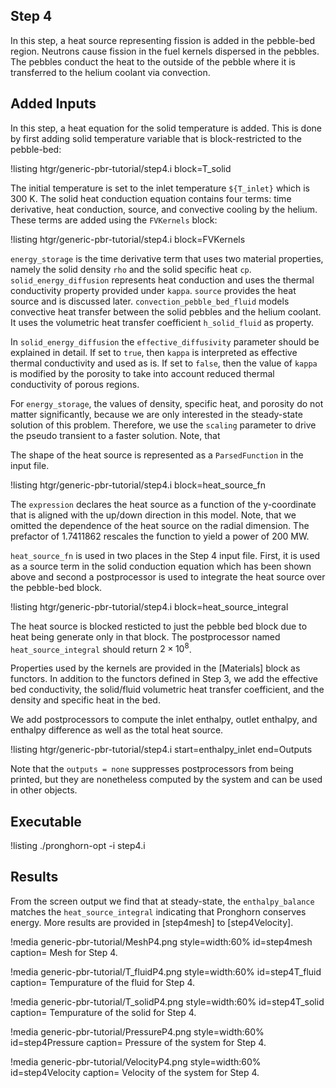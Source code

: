 ## Step 4

In this step, a heat source representing fission is added in the pebble-bed region.
Neutrons cause fission in the fuel kernels dispersed in the pebbles. The pebbles conduct the heat to the outside of the pebble where it is
transferred to the helium coolant via convection.

## Added Inputs

In this step, a heat equation for the solid temperature is added. This is done by first adding
solid temperature variable that is block-restricted to the pebble-bed:

!listing htgr/generic-pbr-tutorial/step4.i block=T_solid

The initial temperature is set to the inlet temperature `${T_inlet}` which is $300$ K.
The solid heat conduction equation contains four terms: time derivative, heat conduction, source, and
convective cooling by the helium. These terms are added using the `FVKernels` block:

!listing htgr/generic-pbr-tutorial/step4.i block=FVKernels

`energy_storage` is the time derivative term that uses two material properties, namely the solid
density `rho` and the solid specific heat `cp`. `solid_energy_diffusion` represents heat conduction
and uses the thermal conductivity property provided under `kappa`. `source` provides the heat source
and is discussed later. `convection_pebble_bed_fluid` models convective heat transfer between 
the solid pebbles and the helium coolant. It uses the volumetric heat transfer coefficient `h_solid_fluid`
as property.

In `solid_energy_diffusion` the `effective_diffusivity` parameter should be explained in detail. If set to `true`, then 
`kappa` is interpreted as effective thermal conductivity and used as is. If set to `false`, then the value of `kappa`
is modified by the porosity to take into account reduced thermal conductivity of porous regions.

For `energy_storage`, the values of density, specific heat, and porosity do not matter significantly, because we are
only interested in the steady-state solution of this problem. Therefore, we use the `scaling` parameter to drive the 
pseudo transient to a faster solution. Note, that 

The shape of the heat source is represented as a `ParsedFunction` in the input file.

!listing htgr/generic-pbr-tutorial/step4.i block=heat_source_fn

The `expression` declares the heat source as a function of the y-coordinate that is aligned with the up/down direction in this model. Note, that we omitted the dependence of the heat source on the radial dimension. The prefactor of $1.7411862$ rescales the function to yield a power of 200 MW. 

`heat_source_fn` is used in two places in the Step 4 input file. First, it is used as a source term in the solid conduction equation which has 
been shown above and second a postprocessor is used to integrate the heat source over the pebble-bed block. 

!listing htgr/generic-pbr-tutorial/step4.i block=heat_source_integral

The heat source is blocked resticted to just the pebble bed block due to heat being generate only in that block. The postprocessor named `heat_source_integral`
should return $2 \times 10^8$.

Properties used by the kernels are provided in the [Materials] block as functors. In addition to the functors defined in Step 3, we add the effective bed conductivity,
the solid/fluid volumetric heat transfer coefficient, and the density and specific heat in the bed.

We add postprocessors to compute the inlet enthalpy, outlet enthalpy, and enthalpy difference as well as the total heat source.

!listing htgr/generic-pbr-tutorial/step4.i start=enthalpy_inlet end=Outputs

Note that the `outputs = none` suppresses postprocessors from being printed, but they are nonetheless computed by the system and can be used
in other objects.

## Executable

!listing
./pronghorn-opt -i step4.i

## Results

From the screen output we find that at steady-state, the `enthalpy_balance` matches the `heat_source_integral` indicating that Pronghorn conserves
energy. More results are provided in [step4mesh] to [step4Velocity].

!media generic-pbr-tutorial/MeshP4.png
        style=width:60%
        id=step4mesh
        caption= Mesh for Step 4.

!media generic-pbr-tutorial/T_fluidP4.png
        style=width:60%
        id=step4T_fluid
        caption= Tempurature of the fluid for Step 4.

!media generic-pbr-tutorial/T_solidP4.png
        style=width:60%
        id=step4T_solid
        caption= Tempurature of the solid for Step 4.
        
!media generic-pbr-tutorial/PressureP4.png
        style=width:60%
        id=step4Pressure
        caption= Pressure of the system for Step 4.

!media generic-pbr-tutorial/VelocityP4.png
        style=width:60%
        id=step4Velocity
        caption= Velocity of the system for Step 4.

